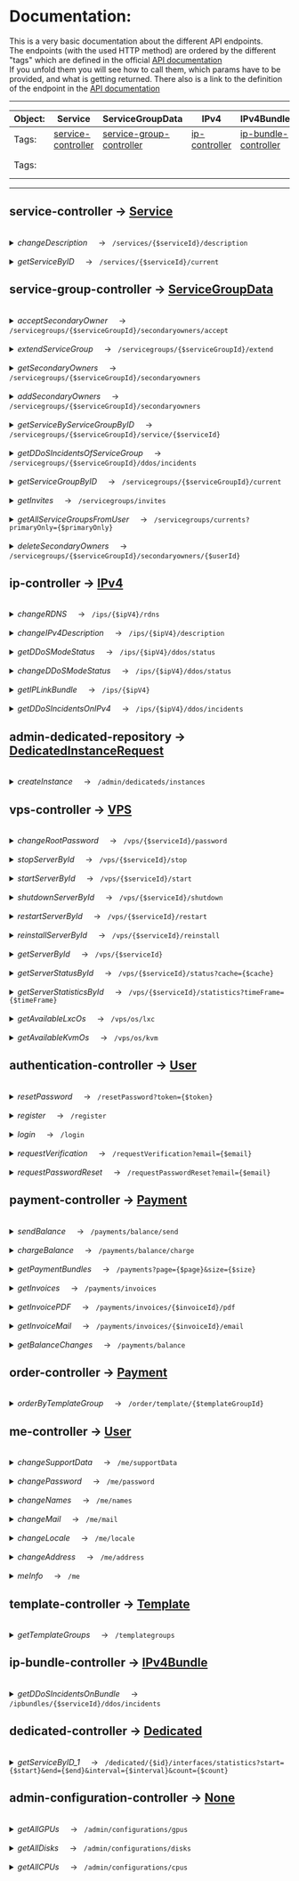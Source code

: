 # Documentation: 

This is a very basic documentation about the different API endpoints.<br>
The endpoints (with the used HTTP method) are ordered by the different "tags" which are defined in the official [API documentation](https://doc.api.tube-hosting.com/) <br>
If you unfold them you will see how to call them, which params have to be provided, and what is getting returned. There also is a link to the definition of the endpoint in the [API documentation](https://doc.api.tube-hosting.com/)

---
| Object: | Service                                                                     | ServiceGroupData                                                                        | IPv4                                                              | IPv4Bundle                                                                      | DedicatedInstanceRequest                                                                    | VPS                                                                 | User                                                                                       | Payment                                                                     | Template                                                                     | Dedicated                                                                        |
|---------|-----------------------------------------------------------------------------|-----------------------------------------------------------------------------------------|-------------------------------------------------------------------|---------------------------------------------------------------------------------|---------------------------------------------------------------------------------------------|---------------------------------------------------------------------|--------------------------------------------------------------------------------------------|-----------------------------------------------------------------------------|------------------------------------------------------------------------------|----------------------------------------------------------------------------------|
| Tags:   | [service-controller](https://doc.api.tube-hosting.com/#/service-controller) | [service-group-controller](https://doc.api.tube-hosting.com/#/service-group-controller) | [ip-controller](https://doc.api.tube-hosting.com/#/ip-controller) | [ip-bundle-controller](https://doc.api.tube-hosting.com/#/ip-bundle-controller) | [admin-dedicated-repository](https://doc.api.tube-hosting.com/#/admin-dedicated-repository) | [vps-controller](https://doc.api.tube-hosting.com/#/vps-controller) | [authentication-controller](https://doc.api.tube-hosting.com/#/authentication-controller)  | [payment-controller](https://doc.api.tube-hosting.com/#/payment-controller) | [template-controlle](https://doc.api.tube-hosting.com/#/template-controller) | [dedicated-controller](https://doc.api.tube-hosting.com/#/dedicated-controller)  |
| Tags:   |                                                                             |                                                                                         |                                                                   |                                                                                 |                                                                                             |                                                                     | [me-controller](https://doc.api.tube-hosting.com/#/me-controller)                          | [order-controller](https://doc.api.tube-hosting.com/#/order-controller)     |                                                                              |                                                                                  |


--- 
## service-controller -> [Service](/src/Objects/Service.php)
<br>
<details>
<summary> <em>changeDescription</em> &nbsp;&nbsp;&nbsp;&nbsp;->&nbsp;&nbsp; <code>/services/{$serviceId}/description</code> </summary>

<br>

  ```phpt
 Objects\Service::changeDescription(int $serviceId,DescriptionBody $descriptionBody);
 ``` 
* <strong>returns:</strong> &nbsp;<em>string</em> 
* <strong>params:</strong>
  * <em>int </em>$serviceId
  * <em>DescriptionBody </em>$descriptionBody
#### [See endpoint in API documentation](https://doc.api.tube-hosting.com/#/service-controller/changeDescription) 
</details>
<br>
<details>
<summary> <em>getServiceByID</em> &nbsp;&nbsp;&nbsp;&nbsp;->&nbsp;&nbsp; <code>/services/{$serviceId}/current</code> </summary>

<br>

  ```phpt
 Objects\Service::getServiceByID(int $serviceId);
 ``` 
* <strong>returns:</strong> &nbsp;<em>object</em> 
* <strong>params:</strong>
  * <em>int </em>$serviceId
#### [See endpoint in API documentation](https://doc.api.tube-hosting.com/#/service-controller/getServiceByID) 
</details>

## service-group-controller -> [ServiceGroupData](/src/Objects/ServiceGroupData.php)
<br>
<details>
<summary> <em>acceptSecondaryOwner</em> &nbsp;&nbsp;&nbsp;&nbsp;->&nbsp;&nbsp; <code>/servicegroups/{$serviceGroupId}/secondaryowners/accept</code> </summary>

<br>

  ```phpt
 Objects\ServiceGroupData::acceptSecondaryOwner(int $serviceGroupId);
 ``` 
* <strong>returns:</strong> &nbsp;<em>string</em> 
* <strong>params:</strong>
  * <em>int </em>$serviceGroupId
#### [See endpoint in API documentation](https://doc.api.tube-hosting.com/#/service-group-controller/acceptSecondaryOwner) 
</details>
<br>
<details>
<summary> <em>extendServiceGroup</em> &nbsp;&nbsp;&nbsp;&nbsp;->&nbsp;&nbsp; <code>/servicegroups/{$serviceGroupId}/extend</code> </summary>

<br>

  ```phpt
 Objects\ServiceGroupData::extendServiceGroup(int $serviceGroupId);
 ``` 
* <strong>returns:</strong> &nbsp;<em>string</em> 
* <strong>params:</strong>
  * <em>int </em>$serviceGroupId
#### [See endpoint in API documentation](https://doc.api.tube-hosting.com/#/service-group-controller/extendServiceGroup) 
</details>
<br>
<details>
<summary> <em>getSecondaryOwners</em> &nbsp;&nbsp;&nbsp;&nbsp;->&nbsp;&nbsp; <code>/servicegroups/{$serviceGroupId}/secondaryowners</code> </summary>

<br>

  ```phpt
 Objects\ServiceGroupData::getSecondaryOwners(int $serviceGroupId);
 ``` 
* <strong>returns:</strong> &nbsp;<em>array</em> 
* <strong>params:</strong>
  * <em>int </em>$serviceGroupId
#### [See endpoint in API documentation](https://doc.api.tube-hosting.com/#/service-group-controller/getSecondaryOwners) 
</details>
<br>
<details>
<summary> <em>addSecondaryOwners</em> &nbsp;&nbsp;&nbsp;&nbsp;->&nbsp;&nbsp; <code>/servicegroups/{$serviceGroupId}/secondaryowners</code> </summary>

<br>

  ```phpt
 Objects\ServiceGroupData::addSecondaryOwners(int $serviceGroupId,array $array);
 ``` 
* <strong>returns:</strong> &nbsp;<em>array</em> 
* <strong>params:</strong>
  * <em>int </em>$serviceGroupId
  * <em>array </em>$array
#### [See endpoint in API documentation](https://doc.api.tube-hosting.com/#/service-group-controller/addSecondaryOwners) 
</details>
<br>
<details>
<summary> <em>getServiceByServiceGroupByID</em> &nbsp;&nbsp;&nbsp;&nbsp;->&nbsp;&nbsp; <code>/servicegroups/{$serviceGroupId}/service/{$serviceId}</code> </summary>

<br>

  ```phpt
 Objects\ServiceGroupData::getServiceByServiceGroupByID(int $serviceGroupId, int $serviceId);
 ``` 
* <strong>returns:</strong> &nbsp;<em>object</em> 
* <strong>params:</strong>
  * <em>int </em>$serviceGroupId
  * <em>int </em>$serviceId
#### [See endpoint in API documentation](https://doc.api.tube-hosting.com/#/service-group-controller/getServiceByServiceGroupByID) 
</details>
<br>
<details>
<summary> <em>getDDoSIncidentsOfServiceGroup</em> &nbsp;&nbsp;&nbsp;&nbsp;->&nbsp;&nbsp; <code>/servicegroups/{$serviceGroupId}/ddos/incidents</code> </summary>

<br>

  ```phpt
 Objects\ServiceGroupData::getDDoSIncidentsOfServiceGroup(int $serviceGroupId);
 ``` 
* <strong>returns:</strong> &nbsp;<em>array</em> 
* <strong>params:</strong>
  * <em>int </em>$serviceGroupId
#### [See endpoint in API documentation](https://doc.api.tube-hosting.com/#/service-group-controller/getDDoSIncidentsOfServiceGroup) 
</details>
<br>
<details>
<summary> <em>getServiceGroupByID</em> &nbsp;&nbsp;&nbsp;&nbsp;->&nbsp;&nbsp; <code>/servicegroups/{$serviceGroupId}/current</code> </summary>

<br>

  ```phpt
 Objects\ServiceGroupData::getServiceGroupByID(int $serviceGroupId);
 ``` 
* <strong>returns:</strong> &nbsp;<em> SingleServiceGroupData</em> 
* <strong>params:</strong>
  * <em>int </em>$serviceGroupId
#### [See endpoint in API documentation](https://doc.api.tube-hosting.com/#/service-group-controller/getServiceGroupByID) 
</details>
<br>
<details>
<summary> <em>getInvites</em> &nbsp;&nbsp;&nbsp;&nbsp;->&nbsp;&nbsp; <code>/servicegroups/invites</code> </summary>

<br>

  ```phpt
 Objects\ServiceGroupData::getInvites();
 ``` 
* <strong>returns:</strong> &nbsp;<em>array</em> 
#### [See endpoint in API documentation](https://doc.api.tube-hosting.com/#/service-group-controller/getInvites) 
</details>
<br>
<details>
<summary> <em>getAllServiceGroupsFromUser</em> &nbsp;&nbsp;&nbsp;&nbsp;->&nbsp;&nbsp; <code>/servicegroups/currents?primaryOnly={$primaryOnly}</code> </summary>

<br>

  ```phpt
 Objects\ServiceGroupData::getAllServiceGroupsFromUser(bool $primaryOnly = null);
 ``` 
* <strong>returns:</strong> &nbsp;<em>array</em> 
* <strong>params:</strong>
  * <em>bool </em>$primaryOnly <small>(not required)</small>
#### [See endpoint in API documentation](https://doc.api.tube-hosting.com/#/service-group-controller/getAllServiceGroupsFromUser) 
</details>
<br>
<details>
<summary> <em>deleteSecondaryOwners</em> &nbsp;&nbsp;&nbsp;&nbsp;->&nbsp;&nbsp; <code>/servicegroups/{$serviceGroupId}/secondaryowners/{$userId}</code> </summary>

<br>

  ```phpt
 Objects\ServiceGroupData::deleteSecondaryOwners(int $serviceGroupId, int $userId);
 ``` 
* <strong>returns:</strong> &nbsp;<em>string</em> 
* <strong>params:</strong>
  * <em>int </em>$serviceGroupId
  * <em>int </em>$userId
#### [See endpoint in API documentation](https://doc.api.tube-hosting.com/#/service-group-controller/deleteSecondaryOwners) 
</details>

## ip-controller -> [IPv4](/src/Objects/IPv4.php)
<br>
<details>
<summary> <em>changeRDNS</em> &nbsp;&nbsp;&nbsp;&nbsp;->&nbsp;&nbsp; <code>/ips/{$ipV4}/rdns</code> </summary>

<br>

  ```phpt
 Objects\IPv4::changeRDNS(string $ipV4,IpRDNSBody $ipRDNSBody);
 ``` 
* <strong>returns:</strong> &nbsp;<em>string</em> 
* <strong>params:</strong>
  * <em>string </em>$ipV4
  * <em>IpRDNSBody </em>$ipRDNSBody
#### [See endpoint in API documentation](https://doc.api.tube-hosting.com/#/ip-controller/changeRDNS) 
</details>
<br>
<details>
<summary> <em>changeIPv4Description</em> &nbsp;&nbsp;&nbsp;&nbsp;->&nbsp;&nbsp; <code>/ips/{$ipV4}/description</code> </summary>

<br>

  ```phpt
 Objects\IPv4::changeIPv4Description(string $ipV4,DescriptionBody $descriptionBody);
 ``` 
* <strong>returns:</strong> &nbsp;<em>string</em> 
* <strong>params:</strong>
  * <em>string </em>$ipV4
  * <em>DescriptionBody </em>$descriptionBody
#### [See endpoint in API documentation](https://doc.api.tube-hosting.com/#/ip-controller/changeIPv4Description) 
</details>
<br>
<details>
<summary> <em>getDDoSModeStatus</em> &nbsp;&nbsp;&nbsp;&nbsp;->&nbsp;&nbsp; <code>/ips/{$ipV4}/ddos/status</code> </summary>

<br>

  ```phpt
 Objects\IPv4::getDDoSModeStatus(string $ipV4);
 ``` 
* <strong>returns:</strong> &nbsp;<em> CombahtonDDoSIPStatus</em> 
* <strong>params:</strong>
  * <em>string </em>$ipV4
#### [See endpoint in API documentation](https://doc.api.tube-hosting.com/#/ip-controller/getDDoSModeStatus) 
</details>
<br>
<details>
<summary> <em>changeDDoSModeStatus</em> &nbsp;&nbsp;&nbsp;&nbsp;->&nbsp;&nbsp; <code>/ips/{$ipV4}/ddos/status</code> </summary>

<br>

  ```phpt
 Objects\IPv4::changeDDoSModeStatus(string $ipV4,IPDDoSStatus $iPDDoSStatus);
 ``` 
* <strong>returns:</strong> &nbsp;<em>string</em> 
* <strong>params:</strong>
  * <em>string </em>$ipV4
  * <em>IPDDoSStatus </em>$iPDDoSStatus
#### [See endpoint in API documentation](https://doc.api.tube-hosting.com/#/ip-controller/changeDDoSModeStatus) 
</details>
<br>
<details>
<summary> <em>getIPLinkBundle</em> &nbsp;&nbsp;&nbsp;&nbsp;->&nbsp;&nbsp; <code>/ips/{$ipV4}</code> </summary>

<br>

  ```phpt
 Objects\IPv4::getIPLinkBundle(string $ipV4);
 ``` 
* <strong>returns:</strong> &nbsp;<em> LinkIPv4BundleIPv4</em> 
* <strong>params:</strong>
  * <em>string </em>$ipV4
#### [See endpoint in API documentation](https://doc.api.tube-hosting.com/#/ip-controller/getIPLinkBundle) 
</details>
<br>
<details>
<summary> <em>getDDoSIncidentsOnIPv4</em> &nbsp;&nbsp;&nbsp;&nbsp;->&nbsp;&nbsp; <code>/ips/{$ipV4}/ddos/incidents</code> </summary>

<br>

  ```phpt
 Objects\IPv4::getDDoSIncidentsOnIPv4(string $ipV4);
 ``` 
* <strong>returns:</strong> &nbsp;<em>array</em> 
* <strong>params:</strong>
  * <em>string </em>$ipV4
#### [See endpoint in API documentation](https://doc.api.tube-hosting.com/#/ip-controller/getDDoSIncidentsOnIPv4) 
</details>

## admin-dedicated-repository -> [DedicatedInstanceRequest](/src/Objects/DedicatedInstanceRequest.php)
<br>
<details>
<summary> <em>createInstance</em> &nbsp;&nbsp;&nbsp;&nbsp;->&nbsp;&nbsp; <code>/admin/dedicateds/instances</code> </summary>

<br>

  ```phpt
 Objects\DedicatedInstanceRequest::createInstance(DedicatedInstanceRequest $dedicatedInstanceRequest);
 ``` 
* <strong>returns:</strong> &nbsp;<em>string</em> 
* <strong>params:</strong>
  * <em>DedicatedInstanceRequest </em>$dedicatedInstanceRequest
#### [See endpoint in API documentation](https://doc.api.tube-hosting.com/#/admin-dedicated-repository/createInstance) 
</details>

## vps-controller -> [VPS](/src/Objects/VPS.php)
<br>
<details>
<summary> <em>changeRootPassword</em> &nbsp;&nbsp;&nbsp;&nbsp;->&nbsp;&nbsp; <code>/vps/{$serviceId}/password</code> </summary>

<br>

  ```phpt
 Objects\VPS::changeRootPassword(int $serviceId,PasswordChange $passwordChange);
 ``` 
* <strong>returns:</strong> &nbsp;<em>string</em> 
* <strong>params:</strong>
  * <em>int </em>$serviceId
  * <em>PasswordChange </em>$passwordChange
#### [See endpoint in API documentation](https://doc.api.tube-hosting.com/#/vps-controller/changeRootPassword) 
</details>
<br>
<details>
<summary> <em>stopServerById</em> &nbsp;&nbsp;&nbsp;&nbsp;->&nbsp;&nbsp; <code>/vps/{$serviceId}/stop</code> </summary>

<br>

  ```phpt
 Objects\VPS::stopServerById(int $serviceId);
 ``` 
* <strong>returns:</strong> &nbsp;<em>string</em> 
* <strong>params:</strong>
  * <em>int </em>$serviceId
#### [See endpoint in API documentation](https://doc.api.tube-hosting.com/#/vps-controller/stopServerById) 
</details>
<br>
<details>
<summary> <em>startServerById</em> &nbsp;&nbsp;&nbsp;&nbsp;->&nbsp;&nbsp; <code>/vps/{$serviceId}/start</code> </summary>

<br>

  ```phpt
 Objects\VPS::startServerById(int $serviceId);
 ``` 
* <strong>returns:</strong> &nbsp;<em>string</em> 
* <strong>params:</strong>
  * <em>int </em>$serviceId
#### [See endpoint in API documentation](https://doc.api.tube-hosting.com/#/vps-controller/startServerById) 
</details>
<br>
<details>
<summary> <em>shutdownServerById</em> &nbsp;&nbsp;&nbsp;&nbsp;->&nbsp;&nbsp; <code>/vps/{$serviceId}/shutdown</code> </summary>

<br>

  ```phpt
 Objects\VPS::shutdownServerById(int $serviceId);
 ``` 
* <strong>returns:</strong> &nbsp;<em>string</em> 
* <strong>params:</strong>
  * <em>int </em>$serviceId
#### [See endpoint in API documentation](https://doc.api.tube-hosting.com/#/vps-controller/shutdownServerById) 
</details>
<br>
<details>
<summary> <em>restartServerById</em> &nbsp;&nbsp;&nbsp;&nbsp;->&nbsp;&nbsp; <code>/vps/{$serviceId}/restart</code> </summary>

<br>

  ```phpt
 Objects\VPS::restartServerById(int $serviceId);
 ``` 
* <strong>returns:</strong> &nbsp;<em>string</em> 
* <strong>params:</strong>
  * <em>int </em>$serviceId
#### [See endpoint in API documentation](https://doc.api.tube-hosting.com/#/vps-controller/restartServerById) 
</details>
<br>
<details>
<summary> <em>reinstallServerById</em> &nbsp;&nbsp;&nbsp;&nbsp;->&nbsp;&nbsp; <code>/vps/{$serviceId}/reinstall</code> </summary>

<br>

  ```phpt
 Objects\VPS::reinstallServerById(int $serviceId,VpsReinstall $vpsReinstall);
 ``` 
* <strong>returns:</strong> &nbsp;<em>string</em> 
* <strong>params:</strong>
  * <em>int </em>$serviceId
  * <em>VpsReinstall </em>$vpsReinstall
#### [See endpoint in API documentation](https://doc.api.tube-hosting.com/#/vps-controller/reinstallServerById) 
</details>
<br>
<details>
<summary> <em>getServerById</em> &nbsp;&nbsp;&nbsp;&nbsp;->&nbsp;&nbsp; <code>/vps/{$serviceId}</code> </summary>

<br>

  ```phpt
 Objects\VPS::getServerById(int $serviceId);
 ``` 
* <strong>returns:</strong> &nbsp;<em> VPS</em> 
* <strong>params:</strong>
  * <em>int </em>$serviceId
#### [See endpoint in API documentation](https://doc.api.tube-hosting.com/#/vps-controller/getServerById) 
</details>
<br>
<details>
<summary> <em>getServerStatusById</em> &nbsp;&nbsp;&nbsp;&nbsp;->&nbsp;&nbsp; <code>/vps/{$serviceId}/status?cache={$cache}</code> </summary>

<br>

  ```phpt
 Objects\VPS::getServerStatusById(int $serviceId, bool $cache = null);
 ``` 
* <strong>returns:</strong> &nbsp;<em> VpsStatus</em> 
* <strong>params:</strong>
  * <em>int </em>$serviceId
  * <em>bool </em>$cache <small>(not required)</small>
#### [See endpoint in API documentation](https://doc.api.tube-hosting.com/#/vps-controller/getServerStatusById) 
</details>
<br>
<details>
<summary> <em>getServerStatisticsById</em> &nbsp;&nbsp;&nbsp;&nbsp;->&nbsp;&nbsp; <code>/vps/{$serviceId}/statistics?timeFrame={$timeFrame}</code> </summary>

<br>

  ```phpt
 Objects\VPS::getServerStatisticsById(int $serviceId, string $timeFrame = "");
 ``` 
* <strong>returns:</strong> &nbsp;<em>array</em> 
* <strong>params:</strong>
  * <em>int </em>$serviceId
  * <em>string </em>$timeFrame <small>(not required)</small>
#### [See endpoint in API documentation](https://doc.api.tube-hosting.com/#/vps-controller/getServerStatisticsById) 
</details>
<br>
<details>
<summary> <em>getAvailableLxcOs</em> &nbsp;&nbsp;&nbsp;&nbsp;->&nbsp;&nbsp; <code>/vps/os/lxc</code> </summary>

<br>

  ```phpt
 Objects\VPS::getAvailableLxcOs();
 ``` 
* <strong>returns:</strong> &nbsp;<em>array</em> 
#### [See endpoint in API documentation](https://doc.api.tube-hosting.com/#/vps-controller/getAvailableLxcOs) 
</details>
<br>
<details>
<summary> <em>getAvailableKvmOs</em> &nbsp;&nbsp;&nbsp;&nbsp;->&nbsp;&nbsp; <code>/vps/os/kvm</code> </summary>

<br>

  ```phpt
 Objects\VPS::getAvailableKvmOs();
 ``` 
* <strong>returns:</strong> &nbsp;<em>array</em> 
#### [See endpoint in API documentation](https://doc.api.tube-hosting.com/#/vps-controller/getAvailableKvmOs) 
</details>

## authentication-controller -> [User](/src/Objects/User.php)
<br>
<details>
<summary> <em>resetPassword</em> &nbsp;&nbsp;&nbsp;&nbsp;->&nbsp;&nbsp; <code>/resetPassword?token={$token}</code> </summary>

<br>

  ```phpt
 Objects\User::resetPassword(string $token,string $string);
 ``` 
* <strong>returns:</strong> &nbsp;<em>string</em> 
* <strong>params:</strong>
  * <em>string </em>$token
  * <em>string </em>$string
#### [See endpoint in API documentation](https://doc.api.tube-hosting.com/#/authentication-controller/resetPassword) 
</details>
<br>
<details>
<summary> <em>register</em> &nbsp;&nbsp;&nbsp;&nbsp;->&nbsp;&nbsp; <code>/register</code> </summary>

<br>

  ```phpt
 Objects\User::register(AuthenticationRegisterData $authenticationRegisterData);
 ``` 
* <strong>returns:</strong> &nbsp;<em> JWTTokenResponse</em> 
* <strong>params:</strong>
  * <em>AuthenticationRegisterData </em>$authenticationRegisterData
#### [See endpoint in API documentation](https://doc.api.tube-hosting.com/#/authentication-controller/register) 
</details>
<br>
<details>
<summary> <em>login</em> &nbsp;&nbsp;&nbsp;&nbsp;->&nbsp;&nbsp; <code>/login</code> </summary>

<br>

  ```phpt
 Objects\User::login(AuthenticationLoginData $authenticationLoginData);
 ``` 
* <strong>returns:</strong> &nbsp;<em> JWTTokenResponse</em> 
* <strong>params:</strong>
  * <em>AuthenticationLoginData </em>$authenticationLoginData
#### [See endpoint in API documentation](https://doc.api.tube-hosting.com/#/authentication-controller/login) 
</details>
<br>
<details>
<summary> <em>requestVerification</em> &nbsp;&nbsp;&nbsp;&nbsp;->&nbsp;&nbsp; <code>/requestVerification?email={$email}</code> </summary>

<br>

  ```phpt
 Objects\User::requestVerification(string $email);
 ``` 
* <strong>returns:</strong> &nbsp;<em>string</em> 
* <strong>params:</strong>
  * <em>string </em>$email
#### [See endpoint in API documentation](https://doc.api.tube-hosting.com/#/authentication-controller/requestVerification) 
</details>
<br>
<details>
<summary> <em>requestPasswordReset</em> &nbsp;&nbsp;&nbsp;&nbsp;->&nbsp;&nbsp; <code>/requestPasswordReset?email={$email}</code> </summary>

<br>

  ```phpt
 Objects\User::requestPasswordReset(string $email);
 ``` 
* <strong>returns:</strong> &nbsp;<em>string</em> 
* <strong>params:</strong>
  * <em>string </em>$email
#### [See endpoint in API documentation](https://doc.api.tube-hosting.com/#/authentication-controller/requestPasswordReset) 
</details>

## payment-controller -> [Payment](/src/Objects/Payment.php)
<br>
<details>
<summary> <em>sendBalance</em> &nbsp;&nbsp;&nbsp;&nbsp;->&nbsp;&nbsp; <code>/payments/balance/send</code> </summary>

<br>

  ```phpt
 Objects\Payment::sendBalance(BalanceSendingRequest $balanceSendingRequest);
 ``` 
* <strong>returns:</strong> &nbsp;<em>string</em> 
* <strong>params:</strong>
  * <em>BalanceSendingRequest </em>$balanceSendingRequest
#### [See endpoint in API documentation](https://doc.api.tube-hosting.com/#/payment-controller/sendBalance) 
</details>
<br>
<details>
<summary> <em>chargeBalance</em> &nbsp;&nbsp;&nbsp;&nbsp;->&nbsp;&nbsp; <code>/payments/balance/charge</code> </summary>

<br>

  ```phpt
 Objects\Payment::chargeBalance(BalanceChargeRequestBody $balanceChargeRequestBody);
 ``` 
* <strong>returns:</strong> &nbsp;<em> PaymentResponse</em> 
* <strong>params:</strong>
  * <em>BalanceChargeRequestBody </em>$balanceChargeRequestBody
#### [See endpoint in API documentation](https://doc.api.tube-hosting.com/#/payment-controller/chargeBalance) 
</details>
<br>
<details>
<summary> <em>getPaymentBundles</em> &nbsp;&nbsp;&nbsp;&nbsp;->&nbsp;&nbsp; <code>/payments?page={$page}&size={$size}</code> </summary>

<br>

  ```phpt
 Objects\Payment::getPaymentBundles(int $page = 0, int $size = 0);
 ``` 
* <strong>returns:</strong> &nbsp;<em> SearchResultPaymentBundle</em> 
* <strong>params:</strong>
  * <em>int </em>$page <small>(not required)</small>
  * <em>int </em>$size <small>(not required)</small>
#### [See endpoint in API documentation](https://doc.api.tube-hosting.com/#/payment-controller/getPaymentBundles) 
</details>
<br>
<details>
<summary> <em>getInvoices</em> &nbsp;&nbsp;&nbsp;&nbsp;->&nbsp;&nbsp; <code>/payments/invoices</code> </summary>

<br>

  ```phpt
 Objects\Payment::getInvoices();
 ``` 
* <strong>returns:</strong> &nbsp;<em>array</em> 
#### [See endpoint in API documentation](https://doc.api.tube-hosting.com/#/payment-controller/getInvoices) 
</details>
<br>
<details>
<summary> <em>getInvoicePDF</em> &nbsp;&nbsp;&nbsp;&nbsp;->&nbsp;&nbsp; <code>/payments/invoices/{$invoiceId}/pdf</code> </summary>

<br>

  ```phpt
 Objects\Payment::getInvoicePDF(int $invoiceId);
 ``` 
* <strong>returns:</strong> &nbsp;<em>array</em> 
* <strong>params:</strong>
  * <em>int </em>$invoiceId
#### [See endpoint in API documentation](https://doc.api.tube-hosting.com/#/payment-controller/getInvoicePDF) 
</details>
<br>
<details>
<summary> <em>getInvoiceMail</em> &nbsp;&nbsp;&nbsp;&nbsp;->&nbsp;&nbsp; <code>/payments/invoices/{$invoiceId}/email</code> </summary>

<br>

  ```phpt
 Objects\Payment::getInvoiceMail(int $invoiceId);
 ``` 
* <strong>returns:</strong> &nbsp;<em>string</em> 
* <strong>params:</strong>
  * <em>int </em>$invoiceId
#### [See endpoint in API documentation](https://doc.api.tube-hosting.com/#/payment-controller/getInvoiceMail) 
</details>
<br>
<details>
<summary> <em>getBalanceChanges</em> &nbsp;&nbsp;&nbsp;&nbsp;->&nbsp;&nbsp; <code>/payments/balance</code> </summary>

<br>

  ```phpt
 Objects\Payment::getBalanceChanges();
 ``` 
* <strong>returns:</strong> &nbsp;<em> SearchResultBalanceChange</em> 
#### [See endpoint in API documentation](https://doc.api.tube-hosting.com/#/payment-controller/getBalanceChanges) 
</details>

## order-controller -> [Payment](/src/Objects/Payment.php)
<br>
<details>
<summary> <em>orderByTemplateGroup</em> &nbsp;&nbsp;&nbsp;&nbsp;->&nbsp;&nbsp; <code>/order/template/{$templateGroupId}</code> </summary>

<br>

  ```phpt
 Objects\Payment::orderByTemplateGroup(int $templateGroupId);
 ``` 
* <strong>returns:</strong> &nbsp;<em> SingleServiceGroupData</em> 
* <strong>params:</strong>
  * <em>int </em>$templateGroupId
#### [See endpoint in API documentation](https://doc.api.tube-hosting.com/#/order-controller/orderByTemplateGroup) 
</details>

## me-controller -> [User](/src/Objects/User.php)
<br>
<details>
<summary> <em>changeSupportData</em> &nbsp;&nbsp;&nbsp;&nbsp;->&nbsp;&nbsp; <code>/me/supportData</code> </summary>

<br>

  ```phpt
 Objects\User::changeSupportData(SupportData $supportData);
 ``` 
* <strong>returns:</strong> &nbsp;<em>string</em> 
* <strong>params:</strong>
  * <em>SupportData </em>$supportData
#### [See endpoint in API documentation](https://doc.api.tube-hosting.com/#/me-controller/changeSupportData) 
</details>
<br>
<details>
<summary> <em>changePassword</em> &nbsp;&nbsp;&nbsp;&nbsp;->&nbsp;&nbsp; <code>/me/password</code> </summary>

<br>

  ```phpt
 Objects\User::changePassword(UserChangePasswordObject $userChangePasswordObject);
 ``` 
* <strong>returns:</strong> &nbsp;<em>string</em> 
* <strong>params:</strong>
  * <em>UserChangePasswordObject </em>$userChangePasswordObject
#### [See endpoint in API documentation](https://doc.api.tube-hosting.com/#/me-controller/changePassword) 
</details>
<br>
<details>
<summary> <em>changeNames</em> &nbsp;&nbsp;&nbsp;&nbsp;->&nbsp;&nbsp; <code>/me/names</code> </summary>

<br>

  ```phpt
 Objects\User::changeNames(User $user);
 ``` 
* <strong>returns:</strong> &nbsp;<em>string</em> 
* <strong>params:</strong>
  * <em>User </em>$user
#### [See endpoint in API documentation](https://doc.api.tube-hosting.com/#/me-controller/changeNames) 
</details>
<br>
<details>
<summary> <em>changeMail</em> &nbsp;&nbsp;&nbsp;&nbsp;->&nbsp;&nbsp; <code>/me/mail</code> </summary>

<br>

  ```phpt
 Objects\User::changeMail(User $user);
 ``` 
* <strong>returns:</strong> &nbsp;<em>string</em> 
* <strong>params:</strong>
  * <em>User </em>$user
#### [See endpoint in API documentation](https://doc.api.tube-hosting.com/#/me-controller/changeMail) 
</details>
<br>
<details>
<summary> <em>changeLocale</em> &nbsp;&nbsp;&nbsp;&nbsp;->&nbsp;&nbsp; <code>/me/locale</code> </summary>

<br>

  ```phpt
 Objects\User::changeLocale(RequestBodyLocale $requestBodyLocale);
 ``` 
* <strong>returns:</strong> &nbsp;<em>string</em> 
* <strong>params:</strong>
  * <em>RequestBodyLocale </em>$requestBodyLocale
#### [See endpoint in API documentation](https://doc.api.tube-hosting.com/#/me-controller/changeLocale) 
</details>
<br>
<details>
<summary> <em>changeAddress</em> &nbsp;&nbsp;&nbsp;&nbsp;->&nbsp;&nbsp; <code>/me/address</code> </summary>

<br>

  ```phpt
 Objects\User::changeAddress(Address $address);
 ``` 
* <strong>returns:</strong> &nbsp;<em>string</em> 
* <strong>params:</strong>
  * <em>Address </em>$address
#### [See endpoint in API documentation](https://doc.api.tube-hosting.com/#/me-controller/changeAddress) 
</details>
<br>
<details>
<summary> <em>meInfo</em> &nbsp;&nbsp;&nbsp;&nbsp;->&nbsp;&nbsp; <code>/me</code> </summary>

<br>

  ```phpt
 Objects\User::meInfo();
 ``` 
* <strong>returns:</strong> &nbsp;<em> User</em> 
#### [See endpoint in API documentation](https://doc.api.tube-hosting.com/#/me-controller/meInfo) 
</details>

## template-controller -> [Template](/src/Objects/Template.php)
<br>
<details>
<summary> <em>getTemplateGroups</em> &nbsp;&nbsp;&nbsp;&nbsp;->&nbsp;&nbsp; <code>/templategroups</code> </summary>

<br>

  ```phpt
 Objects\Template::getTemplateGroups();
 ``` 
* <strong>returns:</strong> &nbsp;<em>array</em> 
#### [See endpoint in API documentation](https://doc.api.tube-hosting.com/#/template-controller/getTemplateGroups) 
</details>

## ip-bundle-controller -> [IPv4Bundle](/src/Objects/IPv4Bundle.php)
<br>
<details>
<summary> <em>getDDoSIncidentsOnBundle</em> &nbsp;&nbsp;&nbsp;&nbsp;->&nbsp;&nbsp; <code>/ipbundles/{$serviceId}/ddos/incidents</code> </summary>

<br>

  ```phpt
 Objects\IPv4Bundle::getDDoSIncidentsOnBundle(int $serviceId);
 ``` 
* <strong>returns:</strong> &nbsp;<em>array</em> 
* <strong>params:</strong>
  * <em>int </em>$serviceId
#### [See endpoint in API documentation](https://doc.api.tube-hosting.com/#/ip-bundle-controller/getDDoSIncidentsOnBundle) 
</details>

## dedicated-controller -> [Dedicated](/src/Objects/Dedicated.php)
<br>
<details>
<summary> <em>getServiceByID_1</em> &nbsp;&nbsp;&nbsp;&nbsp;->&nbsp;&nbsp; <code>/dedicated/{$id}/interfaces/statistics?start={$start}&end={$end}&interval={$interval}&count={$count}</code> </summary>

<br>

  ```phpt
 Objects\Dedicated::getServiceByID_1(int $id, string $start = "", string $end = "", int $interval = 0, int $count = 0);
 ``` 
* <strong>returns:</strong> &nbsp;<em> DedicatedStatisticsResult</em> 
* <strong>params:</strong>
  * <em>int </em>$id
  * <em>string </em>$start <small>(not required)</small>
  * <em>string </em>$end <small>(not required)</small>
  * <em>int </em>$interval <small>(not required)</small>
  * <em>int </em>$count <small>(not required)</small>
#### [See endpoint in API documentation](https://doc.api.tube-hosting.com/#/dedicated-controller/getServiceByID_1) 
</details>

## admin-configuration-controller -> [None](/src/Objects/None.php)
<br>
<details>
<summary> <em>getAllGPUs</em> &nbsp;&nbsp;&nbsp;&nbsp;->&nbsp;&nbsp; <code>/admin/configurations/gpus</code> </summary>

<br>

  ```phpt
 Objects\None::getAllGPUs();
 ``` 
* <strong>returns:</strong> &nbsp;<em>array</em> 
#### [See endpoint in API documentation](https://doc.api.tube-hosting.com/#/admin-configuration-controller/getAllGPUs) 
</details>
<br>
<details>
<summary> <em>getAllDisks</em> &nbsp;&nbsp;&nbsp;&nbsp;->&nbsp;&nbsp; <code>/admin/configurations/disks</code> </summary>

<br>

  ```phpt
 Objects\None::getAllDisks();
 ``` 
* <strong>returns:</strong> &nbsp;<em>array</em> 
#### [See endpoint in API documentation](https://doc.api.tube-hosting.com/#/admin-configuration-controller/getAllDisks) 
</details>
<br>
<details>
<summary> <em>getAllCPUs</em> &nbsp;&nbsp;&nbsp;&nbsp;->&nbsp;&nbsp; <code>/admin/configurations/cpus</code> </summary>

<br>

  ```phpt
 Objects\None::getAllCPUs();
 ``` 
* <strong>returns:</strong> &nbsp;<em>array</em> 
#### [See endpoint in API documentation](https://doc.api.tube-hosting.com/#/admin-configuration-controller/getAllCPUs) 
</details>
